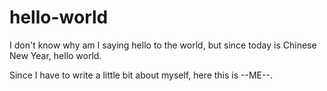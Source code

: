 # hello-world
I don't know why am I saying hello to the world, but since today is Chinese New Year, hello world.
 
Since I have to write a little bit about myself, here this is --ME--.
